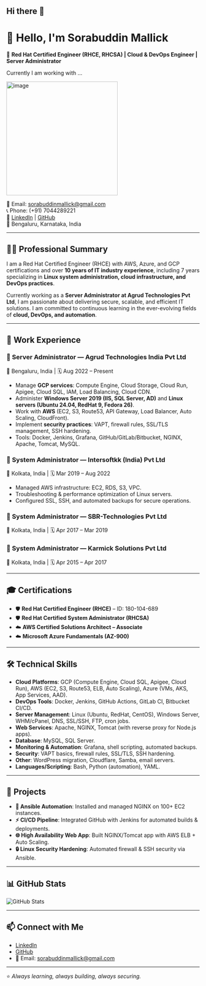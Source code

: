## Hi there 👋
# 👋 Hello, I'm Sorabuddin Mallick  

🚀 **Red Hat Certified Engineer (RHCE, RHCSA) | Cloud & DevOps Engineer | Server Administrator**  

Currently I am working with ...

<img width="290" height="297" alt="image" src="https://github.com/user-attachments/assets/9759da59-a885-4ee9-aa74-75a6bac2c808" />


📧 Email: sorabuddinmallick@gmail.com  
📞 Phone: (+91) 7044289221  
🔗 [LinkedIn](https://www.linkedin.com/in/sorabuddin-mallick) | [GitHub](https://github.com/sorabuddingcp)  
📍 Bengaluru, Karnataka, India  

---

## 👨‍💻 Professional Summary  
I am a Red Hat Certified Engineer (RHCE) with AWS, Azure, and GCP certifications and over **10 years of IT industry experience**, including 7 years specializing in **Linux system administration, cloud infrastructure, and DevOps practices**.  

Currently working as a **Server Administrator at Agrud Technologies Pvt Ltd**, I am passionate about delivering secure, scalable, and efficient IT solutions. I am committed to continuous learning in the ever-evolving fields of **cloud, DevOps, and automation**.  

---

## 💼 Work Experience  

### 🔹 Server Administrator — Agrud Technologies India Pvt Ltd  
📍 Bengaluru, India | 🗓️ Aug 2022 – Present  
- Manage **GCP services**: Compute Engine, Cloud Storage, Cloud Run, Apigee, Cloud SQL, IAM, Load Balancing, Cloud CDN.  
- Administer **Windows Server 2019 (IIS, SQL Server, AD)** and **Linux servers (Ubuntu 24.04, RedHat 9, Fedora 26)**.  
- Work with **AWS** (EC2, S3, Route53, API Gateway, Load Balancer, Auto Scaling, CloudFront).  
- Implement **security practices**: VAPT, firewall rules, SSL/TLS management, SSH hardening.  
- Tools: Docker, Jenkins, Grafana, GitHub/GitLab/Bitbucket, NGINX, Apache, Tomcat, MySQL.  

### 🔹 System Administrator — Intersoftkk (India) Pvt Ltd  
📍 Kolkata, India | 🗓️ Mar 2019 – Aug 2022  
- Managed AWS infrastructure: EC2, RDS, S3, VPC.  
- Troubleshooting & performance optimization of Linux servers.  
- Configured SSL, SSH, and automated backups for secure operations.  

### 🔹 System Administrator — SBR-Technologies Pvt Ltd  
📍 Kolkata, India | 🗓️ Apr 2017 – Mar 2019  

### 🔹 System Administrator — Karmick Solutions Pvt Ltd  
📍 Kolkata, India | 🗓️ Apr 2015 – Apr 2017  

---

## 🎓 Certifications  
- 🛡️ **Red Hat Certified Engineer (RHCE)** – ID: 180-104-689  
- 🛡️ **Red Hat Certified System Administrator (RHCSA)**  
- ☁️ **AWS Certified Solutions Architect – Associate**  
- ☁️ **Microsoft Azure Fundamentals (AZ-900)**  

---

## 🛠️ Technical Skills  

- **Cloud Platforms**: GCP (Compute Engine, Cloud SQL, Apigee, Cloud Run), AWS (EC2, S3, Route53, ELB, Auto Scaling), Azure (VMs, AKS, App Services, AAD).  
- **DevOps Tools**: Docker, Jenkins, GitHub Actions, GitLab CI, Bitbucket CI/CD.  
- **Server Management**: Linux (Ubuntu, RedHat, CentOS), Windows Server, WHM/cPanel, DNS, SSL/SSH, FTP, cron jobs.  
- **Web Services**: Apache, NGINX, Tomcat (with reverse proxy for Node.js apps).  
- **Database**: MySQL, SQL Server.  
- **Monitoring & Automation**: Grafana, shell scripting, automated backups.  
- **Security**: VAPT basics, firewall rules, SSL/TLS, SSH hardening.  
- **Other**: WordPress migration, Cloudflare, Samba, email servers.  
- **Languages/Scripting**: Bash, Python (automation), YAML.  

---

## 📂 Projects  

- **🔧 Ansible Automation**: Installed and managed NGINX on 100+ EC2 instances.  
- **⚡ CI/CD Pipeline**: Integrated GitHub with Jenkins for automated builds & deployments.  
- **🌐 High Availability Web App**: Built NGINX/Tomcat app with AWS ELB + Auto Scaling.  
- **🔒 Linux Security Hardening**: Automated firewall & SSH security via Ansible.  

---

## 📊 GitHub Stats  
![GitHub Stats](https://github-readme-stats.vercel.app/api?username=sorabuddingcp&show_icons=true&theme=tokyonight)  

---

## 📫 Connect with Me  
- [LinkedIn](https://www.linkedin.com/in/sorabuddin-mallick)  
- [GitHub](https://github.com/sorabuddingcp)  
- 📧 Email: sorabuddinmallick@gmail.com  

---
⭐️ _Always learning, always building, always securing._  
